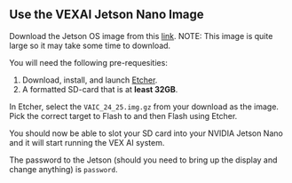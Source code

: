 ## Use the VEXAI Jetson Nano Image
Download the Jetson OS image from this [link](https://content.vexrobotics.com/V5AI/Images/Jetson/VAIC2324_090623.gz). NOTE: This image is quite large so it may take some time to download.

You will need the following pre-requesities:

1. Download, install, and launch [Etcher](https://www.balena.io/etcher). 
2. A formatted SD-card that is at **least 32GB**.

In Etcher, select the `VAIC_24_25.img.gz` from your download as the image. Pick the correct target to Flash to and then Flash using Etcher.

You should now be able to slot your SD card into your NVIDIA Jetson Nano and it will start running the VEX AI system.

The password to the Jetson (should you need to bring up the display and change anything) is `password`.
